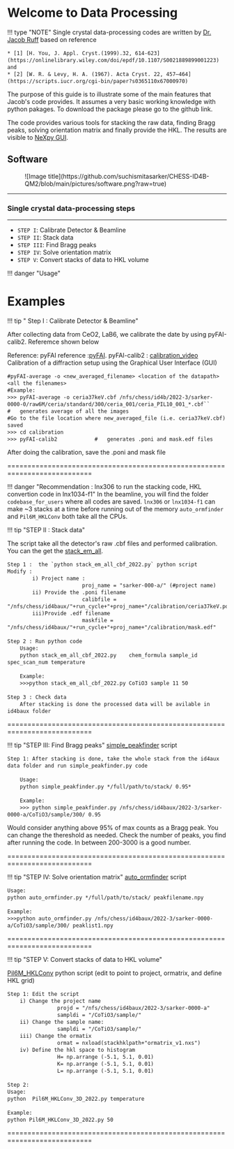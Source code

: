 # Welcome to Data Processing 

!!! type "NOTE"
    Single crystal data-processing codes are written by  [Dr. Jacob Ruff](https://www.chess.cornell.edu/about/staff-directory/jacob-ruff) based on reference

    * [1] [H. You, J. Appl. Cryst.(1999).32, 614-623](https://onlinelibrary.wiley.com/doi/epdf/10.1107/S0021889899001223) and 
    * [2] [W. R. & Levy, H. A. (1967). Acta Cryst. 22, 457–464](https://scripts.iucr.org/cgi-bin/paper?s0365110x67000970)

The purpose of this guide is to illustrate some of the main features that Jacob's code provides. It assumes a very basic working knowledge with python pakages. To download the package please go to the github link. 

The code provides various tools for stacking the raw data, finding Bragg peaks, solving orientation matrix and finally provide the HKL. The results are visible to [NeXpy GUI](https://nexpy.github.io/nexpy/). 


## Software

<figure markdown>
  ![Image title](https://github.com/suchismitasarker/CHESS-ID4B-QM2/blob/main/pictures/software.png?raw=true)
</figure>

---
### Single crystal data-processing steps
---

* `STEP I`:  Calibrate Detector & Beamline
* `STEP II`:  Stack data
* `STEP III`:  Find Bragg peaks
* `STEP IV`:  Solve orientation matrix
* `STEP V`:  Convert stacks of data to HKL volume 


!!! danger "Usage"

# Examples


!!! tip " Step I :  Calibrate Detector & Beamline" 


After collecting data from CeO2, LaB6, we calibrate the date by using pyFAI-calib2. Referemce shown below

Reference: 
pyFAI reference :[pyFAI](https://pyfai.readthedocs.io/en/master/).
pyFAI-calib2 : [calibration_video](https://pyfai.readthedocs.io/en/master/usage/cookbook/calib-gui/index.html#cookbook-calibration-gui) Calibration of a diffraction setup using the Graphical User Interface (GUI) 

    
    
    #pyFAI-average -o <new_averaged_filename> <location of the datapath> <all the filenames> 
    #Example:
    >>> pyFAI-average -o ceria37keV.cbf /nfs/chess/id4b/2022-3/sarker-0000-0/raw6M/ceria/standard/300/ceria_001/ceria_PIL10_001_*.cbf``            #   generates average of all the images 
    #Go to the file location where new_averaged_file (i.e. ceria37keV.cbf) saved
    >>> cd calibration
    >>> pyFAI-calib2            #   generates .poni and mask.edf files

 After doing the calibration, save the .poni and mask file

===========================================================================




!!! danger "Recommendation : lnx306 to run the stacking code, HKL convertion code in lnx1034-f1"
In the beamline, you will find the folder `codebase_for_users` where all codes are saved. 
`lnx306` or `lnx1034-f1` can make ~3 stacks at a time before running out of the memory
`auto_ormfinder` and `Pil6M_HKLConv` both take all the CPUs. 



!!! tip "STEP II :  Stack data"

The script take all the detector's raw .cbf files and performed calibration. You can the get the [stack_em_all](https://github.com/suchismitasarker/CLASSE-id4b/blob/main/codebase_for_use/stack_em_all_cbf_2022.py). 

 
    Step 1 :  the `python stack_em_all_cbf_2022.py` python script
    Modify : 
            i) Project name : 
                            proj_name = "sarker-000-a/" (#project name)
            ii) Provide the .poni filename
                            calibfile = "/nfs/chess/id4baux/"+run_cycle+"+proj_name+"/calibration/ceria37keV.poni" 
            iii)Provide .edf filename
                            maskfile = "/nfs/chess/id4baux/"+run_cycle+"+proj_name+"/calibration/mask.edf" 
    
    Step 2 : Run python code
        Usage:
        python stack_em_all_cbf_2022.py    chem_formula sample_id spec_scan_num temperature

        Example: 
        >>>python stack_em_all_cbf_2022.py CoTiO3 sample 11 50

    Step 3 : Check data 
        After stacking is done the processed data will be avilable in id4baux folder    

===========================================================================

!!! tip "STEP III:  Find Bragg peaks"
[simple_peakfinder](https://github.com/suchismitasarker/CLASSE-id4b/blob/main/simple_peakfinder.py) script

    Step 1: After stacking is done, take the whole stack from the id4aux data folder and run simple_peakfinder.py code
    
        Usage: 
        python simple_peakfinder.py */full/path/to/stack/ 0.95*

        Example: 
        >>> python simple_peakfinder.py /nfs/chess/id4baux/2022-3/sarker-0000-a/CoTiO3/sample/300/ 0.95

Would consider anything above 95% of max counts as a Bragg peak. You can change the thereshold  as needed. 
Check the number of peaks, you find after running the code. In between 200-3000 is a good number.  

===========================================================================

!!! tip "STEP IV:  Solve orientation matrix"
[auto_ormfinder](https://github.com/suchismitasarker/CLASSE-id4b/blob/main/auto_ormfinder.py) script 

    Usage: 
    python auto_ormfinder.py */full/path/to/stack/ peakfilename.npy

    Example: 
    >>>python auto_ormfinder.py /nfs/chess/id4baux/2022-3/sarker-0000-a/CoTiO3/sample/300/ peaklist1.npy

===========================================================================

!!! tip "STEP V:  Convert stacks of data to HKL volume"

[Pil6M_HKLConv](https://github.com/suchismitasarker/CLASSE-id4b/blob/main/Pil6M_HKLConv_3D_2022.py) python script (edit to point to project, ormatrix, and define HKL grid)

    Step 1: Edit the script
        i) Change the project name
                    projd = "/nfs/chess/id4baux/2022-3/sarker-0000-a"
                    sampldi = "/CoTiO3/sample/" 
        ii) Change the sample name:
                    sampldi = "/CoTiO3/sample/" 
        iii) Change the ormatix 
                    ormat = nxload(stackhklpath+"ormatrix_v1.nxs")
        iv) Define the hkl space to histogram
                    H= np.arrange (-5.1, 5.1, 0.01)
                    K= np.arrange (-5.1, 5.1, 0.01)
                    L= np.arrange (-5.1, 5.1, 0.01)
    
    Step 2: 
    Usage:
    python  Pil6M_HKLConv_3D_2022.py temperature

    Example:
    python Pil6M_HKLConv_3D_2022.py 50




===========================================================================


